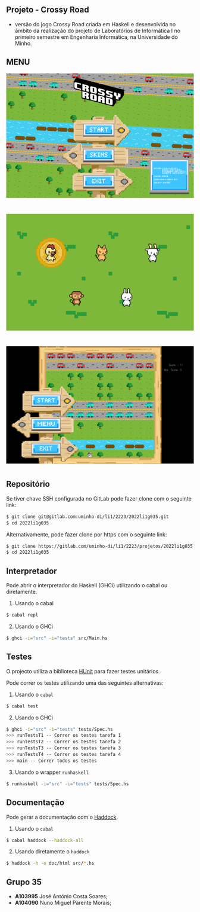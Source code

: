 ## Projeto - Crossy Road
- versão do jogo Crossy Road criada em Haskell e desenvolvida no âmbito da realização do projeto de Laboratórios de Informática I no primeiro semestre em Engenharia Informática, na Universidade do Minho.

## MENU
![MENU](src/images/MENU.png)
#
![SKINS](src/images/SKINS.png)
#
![FIM](src/images/FIM.png)
#
## Repositório

Se tiver chave SSH configurada no GitLab pode fazer clone com o seguinte link:

```bash
$ git clone git@gitlab.com:uminho-di/li1/2223/2022li1g035.git
$ cd 2022li1g035
```

Alternativamente, pode fazer clone por https com o seguinte link:

```bash
$ git clone https://gitlab.com/uminho-di/li1/2223/projetos/2022li1g035.git
$ cd 2022li1g035
```

## Interpretador

Pode abrir o interpretador do Haskell (GHCi) utilizando o cabal ou diretamente.

1. Usando o cabal

```bash
$ cabal repl
```

2. Usando o GHCi

```bash
$ ghci -i="src" -i="tests" src/Main.hs
```

## Testes

O projecto utiliza a biblioteca [HUnit](https://hackage.haskell.org/package/HUnit) para fazer testes unitários.

Pode correr os testes utilizando uma das seguintes alternativas:

1. Usando o `cabal`

```bash
$ cabal test
```

2. Usando o GHCi

```bash
$ ghci -i="src" -i="tests" tests/Spec.hs
>>> runTestsT1 -- Correr os testes tarefa 1
>>> runTestsT2 -- Correr os testes tarefa 2
>>> runTestsT3 -- Correr os testes tarefa 3
>>> runTestsT4 -- Correr os testes tarefa 4
>>> main -- Correr todos os testes
```

3. Usando o wrapper `runhaskell`

```bash
$ runhaskell -i="src" -i="tests" tests/Spec.hs
```

## Documentação

Pode gerar a documentação com o [Haddock](https://haskell-haddock.readthedocs.io/).

1. Usando o `cabal`

```bash
$ cabal haddock --haddock-all
```

2. Usando diretamente o `haddock`

```bash
$ haddock -h -o doc/html src/*.hs
```

## Grupo 35

- **A103995** José António Costa Soares;
- **A104090** Nuno Miguel Parente Morais;
